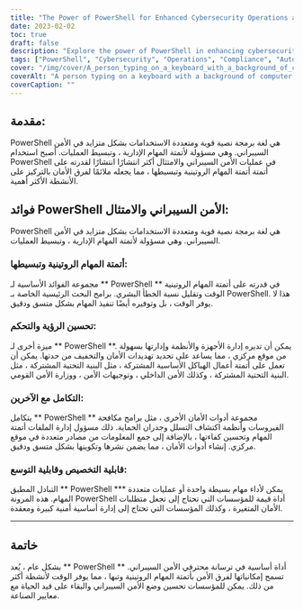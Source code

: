 ```yaml
---
title: "The Power of PowerShell for Enhanced Cybersecurity Operations and Compliance"
date: 2023-02-02
toc: true
draft: false
description: "Explore the power of PowerShell in enhancing cybersecurity operations and achieving compliance with industry standards through automation and streamlined processes."
tags: ["PowerShell", "Cybersecurity", "Operations", "Compliance", "Automation", "STIG/SRG Requirements", "NSACyber Guidance", "Windows Systems", "Blue-Team Defense", "Scripts", "Tools", "C Sharp projects"]
cover: "/img/cover/A_person_typing_on_a_keyboard_with_a_background_of_computer.png"
coverAlt: "A person typing on a keyboard with a background of computer servers and network cables, representing the use of PowerShell for cybersecurity operations and compliance."
coverCaption: ""
---
```


 ## مقدمة:  PowerShell هي لغة برمجة نصية قوية ومتعددة الاستخدامات بشكل متزايد في الأمن السيبراني. وهي مسؤولة لأتمتة المهام الإدارية ، وتبسيط العمليات. أصبح استخدام PowerShell في عمليات الأمن السيبراني والامتثال أكثر انتشارًا انتشارًا لقدرته على أتمتة أتمتة المهام الروتينية وتبسيطها ، مما يجعله ملائمًا لفرق الأمان بالتركيز على الأنشطة الأكثر أهمية.  ## فوائد PowerShell الأمن السيبراني والامتثال:  PowerShell هي لغة برمجة نصية قوية ومتعددة الاستخدامات بشكل متزايد في الأمن السيبراني. وهي مسؤولة لأتمتة المهام الإدارية ، وتبسيط العمليات.  ### أتمتة المهام الروتينية وتبسيطها:  مجموعة الفوائد الأساسية لـ ** PowerShell ** في قدرته على أتمتة المهام الروتينية الوقت وتقليل نسبة الخطأ البشري. برامج البحث الرئيسية الخاصة بـ PowerShell. هذا لا يوفر الوقت ، بل وتوفيره أيضًا تنفيذ المهام بشكل متسق ودقيق.  ### تحسين الرؤية والتحكم:  ميزة أخرى لـ ** PowerShell **. يمكن أن تديره إدارة الأجهزة والأنظمة وإدارتها بسهولة من موقع مركزي ، مما يساعد على تحديد تهديدات الأمان والتخفيف من حدتها. يمكن أن تعمل على أتمتة أعمال الهياكل الأساسية المشتركة ، مثل البنية التحتية المشتركة ، مثل البنية التحتية المشتركة ، وكذلك الأمن الداخلي ، وتوجيهات الأمن ، ووزارة الأمن القومي.  ### التكامل مع الآخرين:  يتكامل ** PowerShell ** مجموعة أدوات الأمان الأخرى ، مثل برامج مكافحة الفيروسات وأنظمة اكتشاف التسلل وجدران الحماية. ذلك مسؤول إدارة الملفات أتمتة المهام وتحسين كفاءتها ، بالإضافة إلى جمع المعلومات من مصادر متعددة في موقع مركزي. إنشاء أدوات الأمان ، مما يضمن نشرها وتكوينها بشكل متسق ودقيق.  ### قابلية التخصيص وقابلية التوسع:  التبادل المطبق ** PowerShell *** يمكن لأداء مهام بسيطة واحدة أو عمليات متعددة المهام. هذه المرونة PowerShell أداة قيمة للمؤسسات التي تحتاج إلى تجعل متطلبات الأمان المتغيرة ، وكذلك المؤسسات التي تحتاج إلى إدارة أساسية أمنية كبيرة ومعقدة.  ________  ## خاتمة  بشكل عام ، يُعد ** PowerShell ** أداة أساسية في ترسانة محترفي الأمن السيبراني. تسمح إمكانياتها لفرق الأمن بأتمتة المهام الروتينية وتبها ، مما يوفر الوقت لأنشطة أكثر من ذلك. يمكن للمؤسسات تحسين وضع الأمن السيبراني والبقاء على قيد الحياة مع معايير الصناعة.